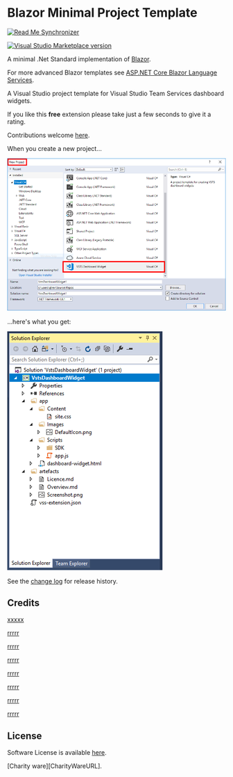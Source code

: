 # Blazor Minimal Project Template

<!--BadgesSTART-->
[![Read Me Synchronizer](https://img.shields.io/badge/-powered%20by%20read%20me%20synchronizer-brightgreen.svg)](https://github.com/GregTrevellick/ReadMeSynchronizer)
<!-- Powered by https://github.com/GregTrevellick/ReadMeSynchronizer -->

[![Visual Studio Marketplace version](https://vsmarketplacebadge.apphb.com/version/GregTrevellick.OpenInXamarinStudio.svg)](https://marketplace.visualstudio.com/items?itemName=GregTrevellick.OpenInXamarinStudio)


<!--BadgesEND-->

A minimal .Net Standard implementation of [Blazor](https://blazor.net/).

For more advanced Blazor templates see [ASP.NET Core Blazor Language Services](https://marketplace.visualstudio.com/items?itemName=aspnet.blazor).


<!--VSMM readme start-->

[GitHubRepoPullRequestsURL]: https://github.com/GregTrevellick/VstsDashboardWidgetProjectTemplate/pulls

A Visual Studio project template for Visual Studio Team Services dashboard widgets.

If you like this **free** extension please take just a few seconds to give it a rating.

Contributions welcome [here][GitHubRepoPullRequestsURL].

When you create a new project...

![](https://github.com/GregTrevellick/VstsDashboardWidgetProjectTemplate/blob/master/Src/WidgetTemplate.VsixPackage/Resources/screen0.png?raw=true)

...here's what you get:

![](https://github.com/GregTrevellick/VstsDashboardWidgetProjectTemplate/blob/master/Src/WidgetTemplate.VsixPackage/Resources/screen1.png?raw=true)

<!--VSMM readme end-->



See the [change log](CHANGELOG.md) for release history.

## Credits

[xxxxx](https://msdn.microsoft.com/magazine/mt829752?MC=MSAzure&MC=DevOps&MC=Vstudio&MC=Testing&MC=CSHARP&f=255&MSPPError=-2147217396)

[rrrrr](https://marketplace.visualstudio.com/items?itemName=aspnet.blazor)

[rrrrr](https://www.youtube.com/watch?v=g6az_N95dVM&feature=youtu.be)

[rrrrr](https://github.com/dotnet/templating/issues/1209)

[rrrrr](https://github.com/madskristensen/TemplateCreator)

[rrrrr](https://blogs.msdn.microsoft.com/dotnet/2017/04/02/how-to-create-your-own-templates-for-dotnet-new/)

[rrrrr](https://github.com/dotnet/templating/wiki)

[rrrrr](https://github.com/ligershark/sidewafflev2/issues/31)

## License

Software License is available [here](/LICENSE.txt).

[Charity ware][CharityWareURL].
